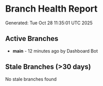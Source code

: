 # Branch Health Report
Generated: Tue Oct 28 11:35:01 UTC 2025

## Active Branches
- **main** - 12 minutes ago by Dashboard Bot

## Stale Branches (>30 days)
No stale branches found

